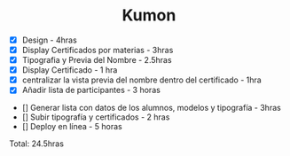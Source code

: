 <h1 align="center">
    Kumon
</h1>

- [X] Design - 4hras
- [X] Display Certificados por materias - 3hras
- [X] Tipografia y Previa del Nombre - 2.5hras
- [X] Display Certificado - 1 hra
- [X] centralizar la vista previa del nombre dentro del certificado - 1hra
- [X] Añadir lista de participantes - 3 horas
- [] Generar lista con datos de los alumnos, modelos y tipografía - 3hras
- [] Subir tipografía y certificados - 2 hras
- [] Deploy en línea - 5 horas

Total: 24.5hras
